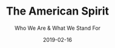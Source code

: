 ---
date: 2019-02-16
dateYear: 2019
isbn: 9781501174216
title: The American Spirit
subtitle: Who We Are & What We Stand For
description: "This timely collection of speeches by David McCullough, the most honored historian in the United States--winner of two Pulitzer Prizes, two National Book Awards, and the Presidential Medal of Freedom, among many other honors--reminds us of fundamental American principles. Over the course of his distinguished career, David McCullough has spoken before Congress, the White House, colleges and universities, historical societies, and other esteemed institutions. Now, as many Americans engage in self-reflection following a bitter election campaign that has left the country divided, McCullough has collected some of his most important speeches in a brief volume that articulates important principles and characteristics that are particularly American."
cover: cover-the-american-spirit.jpeg
coverGoogle: https://books.google.com/books/content?id=D8mlDgAAQBAJ&printsec=frontcover&img=1&zoom=1&edge=curl&source=gbs_api
pageCount: 192
authors: David McCullough
publishers: Simon and Schuster
published: 2017-04-18
publishedYear: 2017
shelves:
- non-fiction
portfolioFeature: true
---